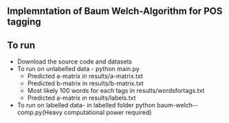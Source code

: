 
## Implemntation of Baum Welch-Algorithm for POS tagging

## To run
 -  Download the source code and datasets
 -  To run on unlabelled data - python main.py
    -  Predicted a-matrix in results/a-matrix.txt
    -  Predicted b-matrix in results/b-matrix.txt
    -  Most likely 100 words for each tags in results/wordsfortags.txt
    -  Predicted a-matrix in results/labels.txt
 -  To run on labelled data- in labelled folder python baum-welch--comp.py(Heavy computational power required)
 
